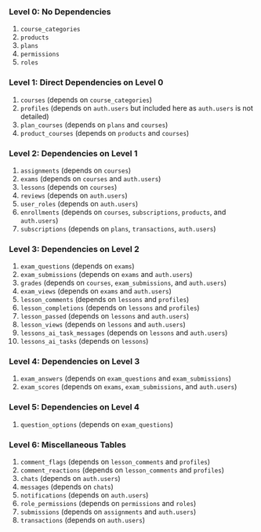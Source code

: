 ### Level 0: No Dependencies
1. `course_categories`
2. `products`
3. `plans`
4. `permissions`
5. `roles`

### Level 1: Direct Dependencies on Level 0
1. `courses` (depends on `course_categories`)
2. `profiles` (depends on `auth.users` but included here as `auth.users` is not detailed)
3. `plan_courses` (depends on `plans` and `courses`)
4. `product_courses` (depends on `products` and `courses`)

### Level 2: Dependencies on Level 1
1. `assignments` (depends on `courses`)
2. `exams` (depends on `courses` and `auth.users`)
3. `lessons` (depends on `courses`)
4. `reviews` (depends on `auth.users`)
5. `user_roles` (depends on `auth.users`)
6. `enrollments` (depends on `courses`, `subscriptions`, `products`, and `auth.users`)
7. `subscriptions` (depends on `plans`, `transactions`, `auth.users`)

### Level 3: Dependencies on Level 2
1. `exam_questions` (depends on `exams`)
2. `exam_submissions` (depends on `exams` and `auth.users`)
3. `grades` (depends on `courses`, `exam_submissions`, and `auth.users`)
4. `exam_views` (depends on `exams` and `auth.users`)
5. `lesson_comments` (depends on `lessons` and `profiles`)
6. `lesson_completions` (depends on `lessons` and `profiles`)
7. `lesson_passed` (depends on `lessons` and `auth.users`)
8. `lesson_views` (depends on `lessons` and `auth.users`)
9. `lessons_ai_task_messages` (depends on `lessons` and `auth.users`)
10. `lessons_ai_tasks` (depends on `lessons`)

### Level 4: Dependencies on Level 3
1. `exam_answers` (depends on `exam_questions` and `exam_submissions`)
2. `exam_scores` (depends on `exams`, `exam_submissions`, and `auth.users`)

### Level 5: Dependencies on Level 4
1. `question_options` (depends on `exam_questions`)

### Level 6: Miscellaneous Tables
1. `comment_flags` (depends on `lesson_comments` and `profiles`)
2. `comment_reactions` (depends on `lesson_comments` and `profiles`)
3. `chats` (depends on `auth.users`)
4. `messages` (depends on `chats`)
5. `notifications` (depends on `auth.users`)
6. `role_permissions` (depends on `permissions` and `roles`)
7. `submissions` (depends on `assignments` and `auth.users`)
8. `transactions` (depends on `auth.users`)

